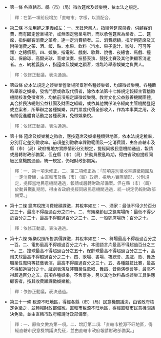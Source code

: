 * 第一條 各直轄市、縣（市）（局）徵收筵席及娛樂稅，依本法之規定。

> 釋：在第一項前段增加「直轄市」字樣，以資配合。

* 第二條 本法用辭之定義如左：一、烹飪營業人，指經營筵席菜肴，供顧客消費，而有固定營業場所，或無固定營業場所，而以承包筵席為業者。二、筵席，指供顧客消費之菜肴，達一定消費額者。三、消費總額，指所用筵席及其附帶消費之茶、酒、飯、點、水果、飲料（汽水、果子露汁、咖啡、可可等類）之總價額。四、娛樂，指電影、戲劇、歌舞、說書、夜總會、馬戲、撞球、保齡球、高爾夫球、音樂演奏、技藝表演、競技比賽及其他供顧客消遣者。五、納稅義務人，指筵席及娛樂之顧客，或臨時舉辦娛樂之負責人。

> 釋：依修正動議，表決通過。

* 第四條 於本法規定之娛樂業營業場所舉辦各種娛樂者，均課徵娛樂稅。各種臨時舉辦之娛樂，發售門票或收取代價者，除依本法第十七條規定報經主管稽徵機關核准免徵者外，均依前項規定課徵娛樂稅。教育文化公益慈善機關團體，其合於民法總則公益社團及財團之組織，或依其他關係法令經向主管機關登記或立案者，所舉辦之各種娛樂，其門票或代價全部收入，作為本事業之用，及有關促進體育活動之各種表演，免徵娛樂稅。

> 釋：依修正動議，表決通過。

* 第十條 筵席及娛樂稅之徵收，應按筵席及娛樂種類與地區，依本法規定稅率，分別訂定差別徵收率。前項差別徵收率課徵範圍及一定消費額，由各直轄市及縣（市）（局）政府視地方實際情形分別規定，提經同級民意機關通過，報請或層轉財政部備案，但在縣（市）（局）於動員戡亂時期，得由省政府提經同級民意機關通過，統一規定，仍報財政部備案。

> 釋：一、第一項未修正。二、第二項修正為：「前項差別徵收率課徵範圍及一定消費額，由直轄市及縣（市）（局）政府，視地方實際情形，分別規定，提經當地民意機關通過，報請或層轉財政部備案。但在縣（市）（局）於動員戡亂期間，得由省政府提經同級民意機關通過，統一規定仍報財政部備案。」

* 第十二條 筵席稅按消費總額課徵，其稅率如左：一、酒家：最低不得少於百分之三十，最高不得超過百分之四十。二、有娛樂節目之筵席場所：最低不得少於百分之二十，最高不得超過百分之三十。三、一般筵席場所：百分之十。

> 釋：依修正動議，表決通過。

* 第十六條 娛樂稅照所售票價課徵，其稅率如左：一、舞場最高不得超過百分之一百。二、電影最高不得超過百分之六十，本國語言片最高不得超過百分之三十。三、撞球最高不得超過百分之五十，保齡球最高不得超過百分之三十，高爾夫球最高不得超過百分之二十。四、歌場、書場、夜總會、馬戲、歌、舞及職業性魔術等技藝表演，最高不得超過百分之三十。五、各種競技比賽，最高不得超過百分之十。戲劇表演及非職業性歌唱、舞蹈、音樂演奏會等，最高不得超過百分之五。前項各種娛樂，不售票券，另以其他飲料品或娛樂工具供應顧客者，按其收費額課徵娛樂稅。

> 釋：依修正動議，表決通過。

* 第三十一條 稅源不旺地區，得經各縣（市）（局）民意機關議決，由省政府核定免徵之，並轉報財政部備案。直轄市稅源不旺地區，得經直轄市民意機關議決免徵，並由直轄市政府報請財政部備案。

> 釋：一、原條文做為第一項。二、增訂第二項:「直轄市稅源不旺地區，得經直轄市民意機關議決免征，並由直轄市政府報請財政部備案。」

